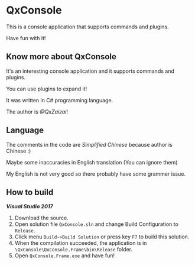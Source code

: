 # QxConsole
This is a console application that supports commands and plugins.

Have fun with it!

## Know more about QxConsole
It's an interesting console application and it supports commands and plugins.

You can use plugins to expand it!

It was written in C# programming language.

The author is *@QxZaizai*!

## Language
The comments in the code are *Simplified Chinese* because author is Chinese :)

Maybe some inaccuracies in English translation (You can ignore them)

My English is not very good so there probably have some grammer issue.

## How to build
***Visual Studio 2017***
1. Download the source.
2. Open solution file `QxConsole.sln` and change Build Configuration to `Release`.
3. Click menu `Build->Build Solution` or press key `F7` to build this solution.
4. When the compilation succeeded, the application is in `\QxConsole\QxConsole.Frame\bin\Release` folder.
5. Open `QxConsole.Frame.exe` and have fun!
